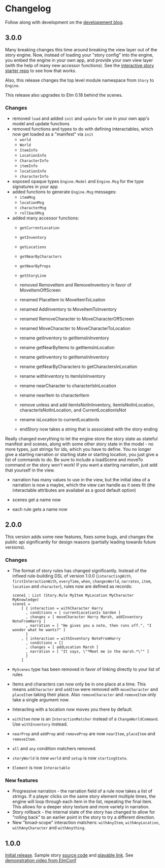 # Changelog

Follow along with development on the [developement blog](http://blog.elmnarrativeengine.com/).

## 3.0.0

Many breaking changes this time around breaking the view layer out of the story engine.  Now, instead of loading your "story config" into the engine, you embed the engine in your own app, and provide your own view layer (with the help of many new accessor functions).  See the [interactive story starter repo](https://github.com/jschomay/elm-interactive-story-starter.git) to see how that works.

Also, this release changes the top level module namespace from `Story` to `Engine`.

This release also upgrades to Elm 0.18 behind the scenes.

### Changes

- removed `load` and added `init` and `update` for use in your own app's model and update functions
- removed functions and types to do with defining interactables, which now get loaded as a "manifest" via `init`
  - `world`
  - `World`
  - `ItemInfo`
  - `LocationInfo`
  - `CharacterInfo`
  - `itemInfo`
  - `locationInfo`
  - `characterInfo`
- exposed opaque types `Engine.Model` and `Engine.Msg` for the type signatures in your app
- added functions to generate `Engine.Msg` messages:
  - `itemMsg`
  - `locationMsg`
  - `characterMsg`
  - `rollbackMsg`
- added many accessor functions:
  - `getCurrentLocation`
  - `getInventory`
  - `getLocations`
  - `getNearByCharacters`
  - `getNearByProps`
  - `getStoryLine`


  - removed RemoveItem and RemoveInventory in favor of MoveItemOffScreen
  - renamed PlaceItem to MoveItemToLoaiton
  - renamed AddInventory to MoveItemToInventory
  - renamed RemoveCharacter to MoveCharacterOffScreen
  - renamed MoveCharacter to MoveCharacterToLocation

  - rename getInventory to getItemsInInventory
  - rename getNearByItems to getItemsInLocation
  - rename getInventory to getItemsInInventory
  - rename getNearByCharacters to getCharactersInLocation

  - rename withInventory to itemIsInInventory
  - rename nearCharacter to characterIsInLocation
  - rename nearItem to characterItem

  - remove unless and add itemIsNotInInventory, itemIsNotInLocation, characterIsNotInLocation, and CurrentLocationIsNot

  - rename isLocation to currentLocationIs

  - endStory now takes a string that is associated with the story ending

Really changed everything to let the engine store the story state as stateful manifest and scenes, along with some other story state in the model - no more types, just strings for ids, which you have to define.
You no longer give a starting narration or starting state or starting location, you just give a list of commands to do.  Be sure to include a loadScene and moveTo command or the story won't work!  If you want a starting narration, just add that yourself in the view.


- narration has many values to use in the view, but the initial idea of a narration is now a maybe, which the view can handle as it sees fit (the interactable attributes are availabel as a good default option)

- scenes get a name now
- each rule gets a name now



## 2.0.0

This version adds some new features, fixes some bugs, and changes the public api significantly for design reasons (partially leading towards future versions).

### Changes

- The format of story rules has changed significantly.  Instead of the infixed rule-building DSL of version 1.0.0 (`interactingWith`, `firstInteractionWith`, `everyTime`, `when`, `changesWorld`, `narrates`, `item`, `location` and `character`), rules now are defined as records:

      scene1 : List (Story.Rule MyItem MyLocation MyCharacter MyKnowledge)
      scene1 =
          [ { interaction = withCharacter Harry
            , conditions = [ currentLocationIs Garden ]
            , changes = [ moveCharacter Harry Marsh, addInventory NoteFromHarry ]
            , narration = [ "He gives you a note, then runs off.", "I wonder what he wants?" ]
            }
          , { interaction = withInventory NoteFromHarry
            , conditions = []
            , changes = [ addLocation Marsh ]
            , narration = [ "It says, \"*Meet me in the marsh.*\"" ]
            }
          ]


- `MyScenes` type has been removed in favor of linking directly to your list of rules
- Items and characters can now only be in one place at a time.  This means `addCharacter` and `addItem` were removed with `moveCharacter` and `placeItem` taking their place.  Also `removeCharacter` and `removeItem` only take a single argument now.
- Interacting with a location now moves you there by default.
- `withItem` now is an `InteractionMatcher` instead of a `ChangeWorldCommand`.  Use `withInventory` instead.
- `nearProp` and `addProp` and `removeProp` are now `nearItem`, `placeItem` and `removeItem`.
- `all` and `any` condition matchers removed.
- `storyWorld` is now `world` and `setup` is now `startingState`.
- `Element` is now `Interactable`

### New features

- Progressive narration - the narration field of a rule now takes a list of strings.  If a player clicks on the same story element multiple times, the engine will loop through each item in the list, repeating the final item.  This allows for a deeper story texture and more variety in narration.
- Story rollback - the internal state of the story has changed to allow for "rolling back" to an earlier point in the story to try a different direction.
- New "broad-scope" interaction matchers: `withAnyItem`, `withAnyLocation`, `withAnyCharacter` and `withAnything`.

## 1.0.0

[Initial release](http://package.elm-lang.org/packages/jschomay/elm-narrative-engine/1.0.0).  Sample story [source code](https://github.com/jschomay/elm-interactive-story-starter/tree/a481a0d8a2662fe1b08a2cffff0334c9c1b74dec/src) and [playable link](http://blog.elmnarrativeengine.com/sample-stories/curse-of-the-tech-demo/).  See [demonstration video from ElmConf](http://youtube.com/watch?v=t8RSxzpw1Yw)
